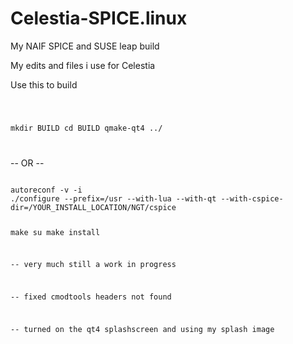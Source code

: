# Celestia-SPICE.linux
My NAIF SPICE  and SUSE leap build 

My edits and files i use for Celestia 

Use this to build 

<code>

mkdir BUILD
cd BUILD
qmake-qt4 ../

</code>

-- OR --

<code>
autoreconf -v -i
./configure --prefix=/usr --with-lua --with-qt --with-cspice-dir=/YOUR_INSTALL_LOCATION/NGT/cspice

make 
su
make install 




-- very much still a work in progress 

-- fixed cmodtools headers not found

-- turned on the qt4 splashscreen and using my splash image 
